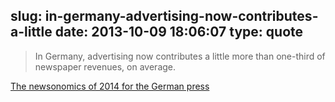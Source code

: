 slug: in-germany-advertising-now-contributes-a-little
date: 2013-10-09 18:06:07
type: quote
---

> In Germany, advertising now contributes a little more than one-third of newspaper revenues, on average.

[The newsonomics of 2014 for the German press](http://www.niemanlab.org/2013/10/the-newsonomics-of-2014-for-the-german-press/)
